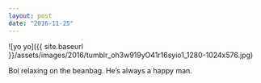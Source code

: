 ```yaml
---
layout: post
date: "2016-11-25"
---
```


![yo yo]({{ site.baseurl }}/assets/images/2016/tumblr_oh3w919yO41r16syio1_1280-1024x576.jpg)

Boi relaxing on the beanbag. He’s always a happy man.
